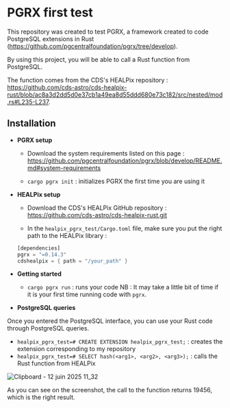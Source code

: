 # PGRX first test

This repository was created to test PGRX, a framework created to code PostgreSQL extensions in Rust (https://github.com/pgcentralfoundation/pgrx/tree/develop).   

By using this project, you will be able to call a Rust function from PostgreSQL.   

The function comes from the CDS's HEALPix repository : https://github.com/cds-astro/cds-healpix-rust/blob/ac8a3d2dd5d0e37cb1a49ea8d55ddd680e73c182/src/nested/mod.rs#L235-L237.

## Installation

- **PGRX setup**  

  + Download the system requirements listed on this page : https://github.com/pgcentralfoundation/pgrx/blob/develop/README.md#system-requirements
  
  + `cargo pgrx init` : initializes PGRX the first time you are using it
 
- **HEALPix setup**

  + Download the CDS's HEALPix GitHub repository : https://github.com/cds-astro/cds-healpix-rust.git
    
  + In the `healpix_pgrx_test/Cargo.toml` file, make sure you put the right path to the HEALPix library :  

  ```rust
  [dependencies]  
  pgrx = "=0.14.3"  
  cdshealpix = { path = "/your_path" }
  ```

- **Getting started**

  + `cargo pgrx run` : runs your code
    NB : It may take a little bit of time if it is your first time running code with `pgrx`.

- **PostgreSQL queries**

Once you entered the PostgreSQL interface, you can use your Rust code through PostgreSQL queries.

  + `healpix_pgrx_test=# CREATE EXTENSION healpix_pgrx_test;` : creates the extension corresponding to my repository
  + `healpix_pgrx_test=# SELECT hash(<arg1>, <arg2>, <arg3>);` : calls the Rust function from HEALPix

![Clipboard - 12 juin 2025 11_32](https://github.com/user-attachments/assets/96dd26cc-0666-49f3-8b9c-bb9a5317a6e8)

As you can see on the screenshot, the call to the function returns 19456, which is the right result.

